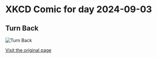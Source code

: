 
# XKCD Comic for day 2024-09-03

## Turn Back

![Turn Back](https://imgs.xkcd.com/comics/turn_back.png "I hear that these days Bill Watterson is happy just painting in the Ohio woods with his father and doesn't get any mail or talk to anyone.")

[Visit the original page](https://xkcd.com/170/)
